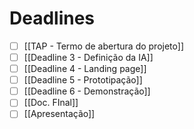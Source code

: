 # Deadlines

- [ ] [[TAP - Termo de abertura do projeto]]
- [ ] [[Deadline 3 - Definição da IA]]
- [ ] [[Deadline 4 - Landing page]]
- [ ] [[Deadline 5 - Prototipação]]
- [ ] [[Deadline 6 - Demonstração]]
- [ ] [[Doc. FInal]]
- [ ] [[Apresentação]]